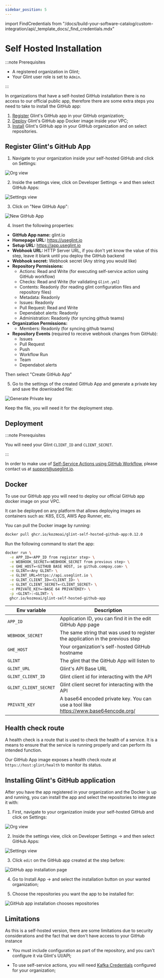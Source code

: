 ```yaml
---
sidebar_position: 5
---
```


import FindCredentials from "/docs/build-your-software-catalog/custom-integration/api/\_template_docs/\_find_credentials.mdx"

# Self Hosted Installation

:::note Prerequisites

- A registered organization in Glint;
- Your Glint user role is set to `Admin`.

:::

In organizations that have a self-hosted GitHub installation there is no access to our official public app, therefore there are some extra steps you need to take to install the GitHub app:

1. [Register](#register-ports-github-app) Glint's GitHub app in your GitHub organization;
2. [Deploy](#deployment) Glint's GitHub app Docker image inside your VPC;
3. [Install](#installing-ports-github-application) Glint's GitHub app in your GitHub organization and on select repositories.

## Register Glint's GitHub App

1. Navigate to your organization inside your self-hosted GitHub and click on Settings:

![Org view](../../../../../static/img/integrations/github-app/SelfHostedOrganizaionView.png)

2. Inside the settings view, click on Developer Settings -> and then select GitHub Apps:

![Settings view](../../../../../static/img/integrations/github-app/SelfHostedOrganizationSettings.png)

3. Click on "New GitHub App":

![New GitHub App](../../../../../static/img/integrations/github-app/SelfHostedNewGitHubApp.png)

4. Insert the following properties:

- **GitHub App name:** glint.io
- **Homepage URL:** https://useglint.io
- **Setup URL:** https://app.useglint.io
- **Webhook URL:** HTTP Server URL, if you don't yet know the value of this step, leave it blank until you deploy the GitHub backend
- **Webhook secret:** Webhook secret (Any string you would like)
- **Repository Permissions:**
  - Actions: Read and Write (for executing self-service action using GitHub workflow)
  - Checks: Read and Write (for validating `Glint.yml`)
  - Contents: Readonly (for reading glint configuration files and repository files)
  - Metadata: Readonly
  - Issues: Readonly
  - Pull Request: Read and Write
  - Dependabot alerts: Readonly
  - Administration: Readonly (for syncing github teams)
- **Organization Permissions:**
  - Members: Readonly (for syncing github teams)
- **Repository Events** (required to receive webhook changes from GitHub):
  - Issues
  - Pull Request
  - Push
  - Workflow Run
  - Team
  - Dependabot alerts

Then select "Create GitHub App"

5. Go to the settings of the created GitHub App and generate a private key and save the downloaded file:

![Generate Private key](../../../../../static/img/integrations/github-app/SelfHosetdGeneratePrivayKey.png)

Keep the file, you will need it for the deployment step.

## Deployment

:::note Prerequisites

You will need your Glint `CLIENT_ID` and `CLIENT_SECRET`.

<FindCredentials/>

:::

In order to make use of [Self-Service Actions using GitHub Workflow](../../../../create-self-service-experiences/setup-backend/github-workflow/github-workflow.md), please contact us at support@useglint.io.

## Docker

To use our GitHub app you will need to deploy our official GitHub app docker image on your VPC.

It can be deployed on any platform that allows deploying images as containers such as: K8S, ECS, AWS App Runner, etc.

You can pull the Docker image by running:

```bash showLineNumbers
docker pull ghcr.io/kozmoai/glint-self-hosted-github-app:0.12.0
```

Run the following command to start the app:

```bash showLineNumbers
docker run \
  -e APP_ID=<APP_ID from register step> \
  -e WEBHOOK_SECRET=<WEBHOOK_SECRET from previous step> \
  -e GHE_HOST=<GITHUB BASE HOST, ie github.compay.com> \
  -e GLINT=<Any GLINT> \
  -e GLINT_URL=https://api.useglint.io \
  -e GLINT_CLIENT_ID=<CLIENT_ID> \
  -e GLINT_CLIENT_SECRET=<CLIENT_SECRET> \
  -e PRIVATE_KEY=<BASE 64 PRIVATEKEY> \
  -p <GLINT>:<GLINT> \
  ghcr.io/kozmoai/glint-self-hosted-github-app
```

| Env variable         | Description                                                                         |
| -------------------- | ----------------------------------------------------------------------------------- |
| `APP_ID`             | Application ID, you can find it in the edit GitHub App page                         |
| `WEBHOOK_SECRET`     | The same string that was used to register the application in the previous step      |
| `GHE_HOST`           | Your organization's self-hosted GitHub hostname                                     |
| `GLINT`               | The glint that the GitHub App will listen to                                         |
| `GLINT_URL`           | Glint's API Base URL                                                                 |
| `GLINT_CLIENT_ID`     | Glint client id for interacting with the API                                         |
| `GLINT_CLIENT_SECRET` | Glint client secret for interacting with the API                                     |
| `PRIVATE_KEY`        | A base64 encoded private key. You can use a tool like https://www.base64encode.org/ |

## Health check route

A health check is a route that is used to check the health of a service. It is a means to ensure that the service is running properly and can perform its intended function.

Our GitHub App image exposes a health check route at `https://host:glint/health` to monitor its status.

## Installing Glint's GitHub application

After you have the app registered in your organization and the Docker is up and running, you can install the app and select the repositories to integrate it with:

1. First, navigate to your organization inside your self-hosted GitHub and click on Settings:

![Org view](../../../../../static/img/integrations/github-app/SelfHostedOrganizaionView.png)

2. Inside the settings view, click on Developer Settings -> and then select GitHub Apps:

![Settings view](../../../../../static/img/integrations/github-app/SelfHostedOrganizationSettings.png)

3. Click `edit` on the GitHub app created at the step before:

![GitHub app installation page](../../../../../static/img/integrations/github-app/SelfHostedEditGitHubApp.png)

4. Go to Install App -> and select the installation button on your wanted organization;

5. Choose the repositories you want the app to be installed for:

![GitHub app installation chooses repositories](../../../../../static/img/integrations/github-app/SelfHostedInstallationRepoSelection.png)

## Limitations

As this is a self-hosted version, there are some limitations due to security considerations and the fact that we don't have access to your GitHub instance

- You must include configuration as part of the repository, and you can't configure it via Glint's UI/API;

- To use self-service actions, you will need [Kafka Credentials](/create-self-service-experiences/setup-backend/webhook/kafka/kafka.md) configured for your organization;
